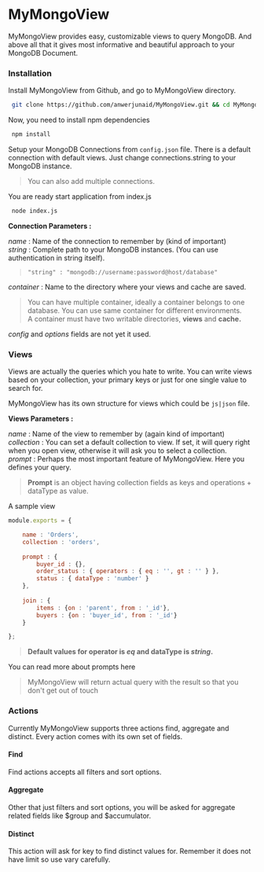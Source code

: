 [comment]: # (head)
# MyMongoView

MyMongoView provides easy, customizable views to query MongoDB. And above all that it gives most informative and beautiful approach to your MongoDB Document.     

[comment]: (#) (head.installation)
### Installation

Install MyMongoView from Github, and go to MyMongoView directory.
``` bash
 git clone https://github.com/anwerjunaid/MyMongoView.git && cd MyMongoView
```

Now, you need to install npm dependencies
``` bash
 npm install
```
Setup your MongoDB Connections from `config.json` file. There is a default connection with default views.
Just change connections.string to your MongoDB instance.    
> You can also add multiple connections.

You are ready start application from index.js
``` bash
 node index.js
```

**Connection Parameters :**

*name* : Name of the connection to remember by (kind of important)    
*string* : Complete path to your MongoDB instances. (You can use authentication in string itself).    
> `"string" : "mongodb://username:password@host/database"`

*container* : Name to the directory where your views and cache are saved.    
> You can have multiple container, ideally a container belongs to one database. You can use same container for different environments.    
> A container must have two writable directories, **views** and **cache.**

*config* and *options* fields are not yet it used.

[comment]: # (head.views)
### Views

Views are actually the queries which you hate to write. You can write views based on your collection, your primary keys or just for one single value to search for.

MyMongoView has its own structure for views which could be `js|json` file.    

**Views Parameters :**

*name* : Name of the view to remember by (again kind of important)    
*collection* : You can set a default collection to view. If set, it will query right when you open view, otherwise it will ask you to select a collection.    
*prompt* : Perhaps the most important feature of MyMongoView. Here you defines your query.

> **Prompt** is an object having collection fields as keys and operations + dataType as value.    

A sample view
``` js
module.exports = {

    name : 'Orders',
    collection : 'orders',
    
    prompt : {
        buyer_id : {},
        order_status : { operators : { eq : '', gt : '' } },
        status : { dataType : 'number' }
    },
    
    join : {
        items : {on : 'parent', from : '_id'},
        buyers : {on : 'buyer_id', from : '_id'}
    }

};
```

> **Default values for  operator is *eq* and dataType is *string*.**

You can read more about prompts here

> MyMongoView will return actual query with the result so that you don't get out of touch

[comment]: # (actions)
### Actions
Currently MyMongoView supports three actions find, aggregate and distinct. Every action comes with its own set of fields.

[comment]: # (actions.find)
#### Find
Find actions accepts all filters and sort options.

[comment]: # (actions.aggregate)
#### Aggregate
Other that just filters and sort options, you will be asked for aggregate related fields like $group and $accumulator.

[comment]: # (distinct)
#### Distinct
This action will ask for key to find distinct values for. Remember it does not have limit so use vary carefully.
